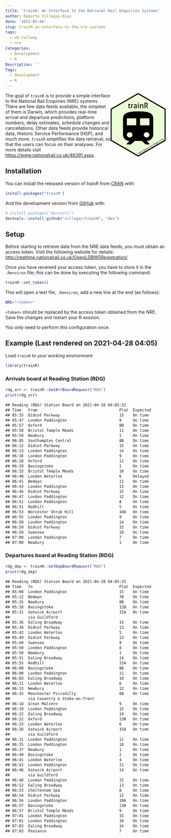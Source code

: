 ```yaml
---
title: 'trainR: An Interface to the National Rail Enquiries Systems'
author: Roberto Villegas-Diaz
date: '2021-02-08'
slug: trainR-an-interface-to-the-nre-systems
tags:
  - uk-railway
  - nre
Categories:
  - Development
  - R
Description: ''
Tags:
  - Development
  - R
---
```


<img src="https://raw.githubusercontent.com/villegar/trainR/main/inst/images/logo.png" alt="logo" align="right" height=200px/>

The goal of `trainR` is to provide a simple interface to the 
National Rail Enquiries (NRE) systems. There are few data feeds 
available, the simplest of them is Darwin, which provides real-time 
arrival and departure predictions, platform numbers, delay estimates, 
schedule changes and cancellations. Other data feeds provide historical 
data, Historic Service Performance (HSP), and much more. `trainR` 
simplifies the data retrieval, so that the users can focus on their 
analyses. For more details visit 
https://www.nationalrail.co.uk/46391.aspx.

## Installation

You can install the released version of trainR from [CRAN](https://CRAN.R-project.org) with:

``` r
install.packages("trainR")
```

And the development version from [GitHub](https://github.com/) with:

``` r
# install.packages("devtools")
devtools::install_github("villegar/trainR", "dev")
```

## Setup
Before starting to retrieve data from the NRE data feeds, you must obtain an access token. 
Visit the following website for details: http://realtime.nationalrail.co.uk/OpenLDBWSRegistration/

Once you have received your access token, you have to store it in the `.Renviron` file; this can be 
done by executing the following command:


```r
trainR::set_token()
```

This will open a text file, `.Renviron`, add a new line at the end (as follows):

```bash
NRE="<token>"
```

`<token>` should be replaced by the access token obtained from the NRE. Save the changes and restart 
your R session.

You only need to perform this configuration once.

## Example (Last rendered on 2021-04-28 04:05)

Load `trainR` to your working environment:

```r
library(trainR)
```

### Arrivals board at Reading Station (RDG)


```r
rdg_arr <- trainR::GetArrBoardRequest("RDG")
print(rdg_arr)
```

```
## Reading (RDG) Station Board on 2021-04-28 04:05:22
## Time   From                                    Plat  Expected
## 05:35  Didcot Parkway                          15    On time
## 05:47  London Paddington                       9     On time
## 05:57  Oxford                                  8B    On time
## 05:58  Bristol Temple Meads                    11    On time
## 05:59  Newbury                                 1     On time
## 06:05  Southampton Central                     8B    On time
## 06:12  Didcot Parkway                          15    On time
## 06:13  London Paddington                       14    On time
## 06:16  London Paddington                       9     On time
## 06:28  Oxford                                  11    On time
## 06:29  Basingstoke                             2     On time
## 06:33  Bristol Temple Meads                    10    On time
## 06:40  London Waterloo                         6     Delayed
## 06:41  Bedwyn                                  11    On time
## 06:43  London Paddington                       13    On time
## 06:46  Didcot Parkway                          15    On time
## 06:47  London Paddington                       12    On time
## 06:51  London Paddington                       8     On time
## 06:51  Redhill                                 5     On time
## 06:53  Worcester Shrub Hill                    10A   On time
## 06:55  London Paddington                       9     On time
## 06:58  London Paddington                       14    On time
## 06:59  Didcot Parkway                          15    On time
## 06:59  Swansea                                 10    On time
## 07:00  London Paddington                       7     On time
## 07:00  Newbury                                 1     On time
```

### Departures board at Reading Station (RDG)


```r
rdg_dep <- trainR::GetDepBoardRequest("RDG")
print(rdg_dep)
```

```
## Reading (RDG) Station Board on 2021-04-28 04:05:25
## Time   To                                      Plat  Expected
## 05:08  London Paddington                       15    On time
## 05:12  Bedwyn                                  7B    On time
## 05:15  Newbury                                 8B    On time
## 05:18  Basingstoke                             12B   On time
## 05:31  Gatwick Airport                         15A   On time
##        via Guildford                           
## 05:36  Ealing Broadway                         15    On time
## 05:38  Didcot Parkway                          13    On time
## 05:42  London Waterloo                         5     On time
## 05:49  Didcot Parkway                          13    On time
## 05:49  Swansea                                 9     On time
## 05:50  London Paddington                       8     On time
## 05:50  Newbury                                 1     On time
## 05:51  Ealing Broadway                         14    On time
## 05:55  Redhill                                 15A   On time
## 06:00  Basingstoke                             8B    On time
## 06:00  London Paddington                       11    On time
## 06:03  Ealing Broadway                         10    On time
## 06:11  London Waterloo                         6     On time
## 06:13  Newbury                                 12    On time
## 06:15  Manchester Piccadilly                   8B    On time
##        via Coventry & Stoke-on-Trent           
## 06:18  Great Malvern                           9     On time
## 06:19  London Paddington                       15    On time
## 06:22  Ealing Broadway                         14    On time
## 06:22  Oxford                                  13B   On time
## 06:23  London Waterloo                         6     On time
## 06:26  Gatwick Airport                         15A   On time
##        via Guildford                           
## 06:31  London Paddington                       11    On time
## 06:35  London Paddington                       10    On time
## 06:37  Newbury                                 1     On time
## 06:40  Basingstoke                             2     On time
## 06:41  London Waterloo                         4     On time
## 06:42  London Paddington                       11    On time
## 06:46  Gatwick Airport                         14    On time
##        via Guildford                           
## 06:48  London Paddington                       15    On time
## 06:52  Ealing Broadway                         13    On time
## 06:53  Cheltenham Spa                          8     On time
## 06:54  Didcot Parkway                          12    On time
## 06:56  London Paddington                       10A   On time
## 06:57  Basingstoke                             13B   On time
## 06:57  Bristol Temple Meads                    9     On time
## 07:01  London Paddington                       15    On time
## 07:01  London Paddington                       10    On time
## 07:03  Ealing Broadway                         14    On time
## 07:03  Penzance                                7     On time
```
